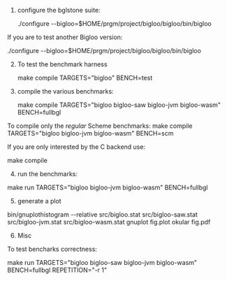 1. configure the bglstone suite:

   ./configure --bigloo=$HOME/prgm/project/bigloo/bigloo/bin/bigloo
   
If you are to test another Bigloo version:

   ./configure --bigloo=$HOME/prgm/project/bigloo/bigloo/bin/bigloo


2. To test the benchmark harness

   make compile TARGETS="bigloo" BENCH=test
   
   
3. compile the various benchmarks:

   make compile TARGETS="bigloo bigloo-saw bigloo-jvm bigloo-wasm" BENCH=fullbgl
   
To compile only the _regular_ Scheme benchmarks:
   make compile TARGETS="bigloo bigloo-jvm bigloo-wasm" BENCH=scm

If you are only interested by the C backend use:

   make compile


4. run the benchmarks:

  make run TARGETS="bigloo bigloo-jvm bigloo-wasm" BENCH=fullbgl


5. generate a plot

  bin/gnuplothistogram --relative src/bigloo.stat src/bigloo-saw.stat src/bigloo-jvm.stat src/bigloo-wasm.stat
  gnuplot fig.plot
  okular fig.pdf
  

6. Misc

To test bencharks correctness:
  
  make run TARGETS="bigloo bigloo-saw bigloo-jvm bigloo-wasm" BENCH=fullbgl REPETITION="-r 1"


